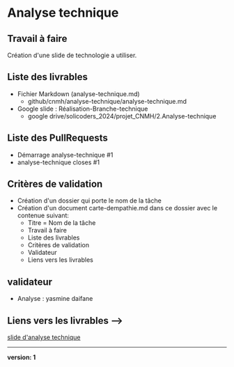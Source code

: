 # Analyse technique

## Travail à faire
Création d'une slide de technologie a utiliser.

## Liste des livrables 
 - Fichier Markdown (analyse-technique.md)
   - github/cnmh/analyse-technique/analyse-technique.md
 - Google slide : Réalisation-Branche-technique
   - google drive/solicoders_2024/projet_CNMH/2.Analyse-technique

## Liste des PullRequests 
- Démarrage analyse-technique #1
- analyse-technique closes #1

## Critères de validation
 - Création d'un dossier qui porte le nom de la tâche
 - Création d'un document carte-dempathie.md dans ce dossier avec le contenue suivant:
   - Titre = Nom de la tâche
   - Travail à faire
   - Liste des livrables
   - Critères de validation
   - Validateur
   - Liens vers les livrables

## validateur
 - Analyse : yasmine daifane

## Liens vers les livrables -->
[slide d'analyse technique](https://docs.google.com/presentation/d/1cjsXUDyLXryg4mum984VNz9lcYKOXzsYsSrBkCJBx_s/edit?usp=sharing)

 ___
 **version: 1**